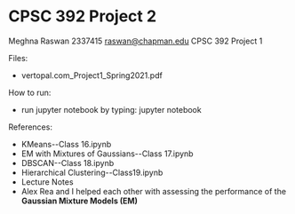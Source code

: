 # CPSC 392 Project 2
Meghna Raswan
2337415
raswan@chapman.edu
CPSC 392
Project 1

Files:
- vertopal.com_Project1_Spring2021.pdf

How to run:
- run jupyter notebook by typing: jupyter notebook

References:
- KMeans--Class 16.ipynb
- EM with Mixtures of Gaussians--Class 17.ipynb
- DBSCAN--Class 18.ipynb
- Hierarchical Clustering--Class19.ipynb
- Lecture Notes
- Alex Rea and I helped each other with assessing the performance of the **Gaussian Mixture Models (EM)**